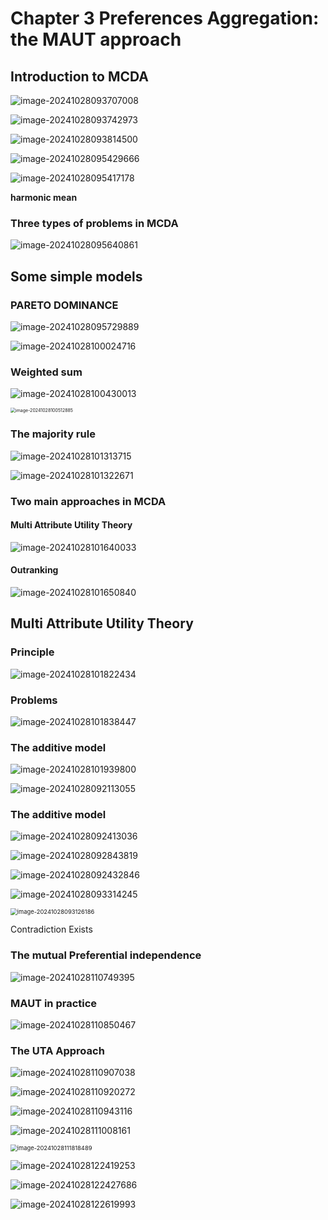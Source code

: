 # Chapter 3 Preferences Aggregation: the MAUT approach

## Introduction to MCDA

![image-20241028093707008](/home/yutao/.config/Typora/typora-user-images/image-20241028093707008.png)

![image-20241028093742973](/home/yutao/.config/Typora/typora-user-images/image-20241028093742973.png)

![image-20241028093814500](/home/yutao/.config/Typora/typora-user-images/image-20241028093814500.png)

![image-20241028095429666](/home/yutao/.config/Typora/typora-user-images/image-20241028095429666.png)

![image-20241028095417178](/home/yutao/.config/Typora/typora-user-images/image-20241028095417178.png)

**harmonic mean**



### Three types of problems in MCDA

![image-20241028095640861](/home/yutao/.config/Typora/typora-user-images/image-20241028095640861.png)











## Some simple models

### PARETO DOMINANCE

![image-20241028095729889](/home/yutao/.config/Typora/typora-user-images/image-20241028095729889.png)

![image-20241028100024716](/home/yutao/.config/Typora/typora-user-images/image-20241028100024716.png)

### Weighted sum

![image-20241028100430013](/home/yutao/.config/Typora/typora-user-images/image-20241028100430013.png)

<img src="/home/yutao/.config/Typora/typora-user-images/image-20241028100512885.png" alt="image-20241028100512885" style="zoom:50%;" />

### The majority rule

![image-20241028101313715](/home/yutao/.config/Typora/typora-user-images/image-20241028101313715.png)

![image-20241028101322671](/home/yutao/.config/Typora/typora-user-images/image-20241028101322671.png)

### Two main approaches in MCDA

#### Multi Attribute Utility Theory

![image-20241028101640033](/home/yutao/.config/Typora/typora-user-images/image-20241028101640033.png)

#### Outranking

![image-20241028101650840](/home/yutao/.config/Typora/typora-user-images/image-20241028101650840.png)









## Multi Attribute Utility Theory

### Principle

![image-20241028101822434](/home/yutao/.config/Typora/typora-user-images/image-20241028101822434.png)

### Problems

![image-20241028101838447](/home/yutao/.config/Typora/typora-user-images/image-20241028101838447.png)

### The additive model

![image-20241028101939800](/home/yutao/.config/Typora/typora-user-images/image-20241028101939800.png)

![image-20241028092113055](/home/yutao/.config/Typora/typora-user-images/image-20241028092113055.png)

### The additive model

![image-20241028092413036](/home/yutao/.config/Typora/typora-user-images/image-20241028092413036.png)

![image-20241028092843819](/home/yutao/.config/Typora/typora-user-images/image-20241028092843819.png)

![image-20241028092432846](/home/yutao/.config/Typora/typora-user-images/image-20241028092432846.png)

![image-20241028093314245](/home/yutao/.config/Typora/typora-user-images/image-20241028093314245.png)

<img src="/home/yutao/.config/Typora/typora-user-images/image-20241028093126186.png" alt="image-20241028093126186" style="zoom:67%;" />

Contradiction Exists

### The mutual Preferential independence

![image-20241028110749395](/home/yutao/.config/Typora/typora-user-images/image-20241028110749395.png)

### MAUT in practice

![image-20241028110850467](/home/yutao/.config/Typora/typora-user-images/image-20241028110850467.png)

### The UTA Approach

![image-20241028110907038](/home/yutao/.config/Typora/typora-user-images/image-20241028110907038.png)

![image-20241028110920272](/home/yutao/.config/Typora/typora-user-images/image-20241028110920272.png)

![image-20241028110943116](/home/yutao/.config/Typora/typora-user-images/image-20241028110943116.png)

![image-20241028111008161](/home/yutao/.config/Typora/typora-user-images/image-20241028111008161.png)

<img src="/home/yutao/.config/Typora/typora-user-images/image-20241028111818489.png" alt="image-20241028111818489" style="zoom:67%;" />

![image-20241028122419253](/home/yutao/.config/Typora/typora-user-images/image-20241028122419253.png)

![image-20241028122427686](/home/yutao/.config/Typora/typora-user-images/image-20241028122427686.png)

![image-20241028122619993](/home/yutao/.config/Typora/typora-user-images/image-20241028122619993.png)